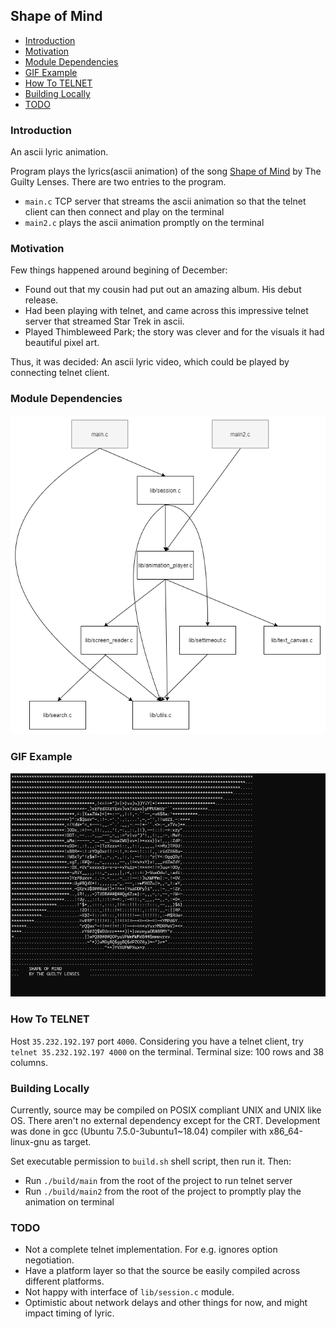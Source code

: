 ## Shape of Mind
- [Introduction](#introduction)
- [Motivation](#motivation)
- [Module Dependencies](#module-dependencies)
- [GIF Example](#gif-example)
- [How To TELNET](#how-to-telnet)
- [Building Locally](#building-locally)
- [TODO](#todo)

### Introduction
An ascii lyric animation.

Program plays the lyrics(ascii animation) of the song [Shape of Mind](https://www.youtube.com/watch?v=bVukbkZG9ik&t=881s) by The Guilty Lenses.
There are two entries to the program.
- `main.c` TCP server that streams the ascii animation so that the telnet client can then connect and play on the terminal
- `main2.c` plays the ascii animation promptly on the terminal

### Motivation
Few things happened around begining of December:
- Found out that my cousin had put out an amazing album. His debut release.
- Had been playing with telnet, and came across this impressive telnet server that streamed Star Trek in ascii.
- Played Thimbleweed Park; the story was clever and for the visuals it had beautiful pixel art.

Thus, it was decided: An ascii lyric video, which could be played by connecting telnet client.

### Module Dependencies
![Module Dependencies](./assets/module_dependencies.png)

### GIF Example
![GIF demo](./assets/demo.gif)

### How To TELNET
Host `35.232.192.197` port `4000`. Considering you have a telnet client, try `telnet 35.232.192.197 4000` on the terminal. 
Terminal size: 100 rows and 38 columns.

### Building Locally
Currently, source may be compiled on POSIX compliant UNIX and UNIX like OS. There aren't no external dependency except for the CRT.
Development was done in gcc (Ubuntu 7.5.0-3ubuntu1~18.04) compiler with x86_64-linux-gnu as target.

Set executable permission to `build.sh` shell script, then run it. Then:
- Run `./build/main` from the root of the project to run telnet server
- Run `./build/main2` from the root of the project to promptly play the animation on terminal

### TODO
- Not a complete telnet implementation. For e.g. ignores option negotiation.
- Have a platform layer so that the source be easily compiled across different platforms.
- Not happy with interface of `lib/session.c` module.
- Optimistic about network delays and other things for now, and might impact timing of lyric.
